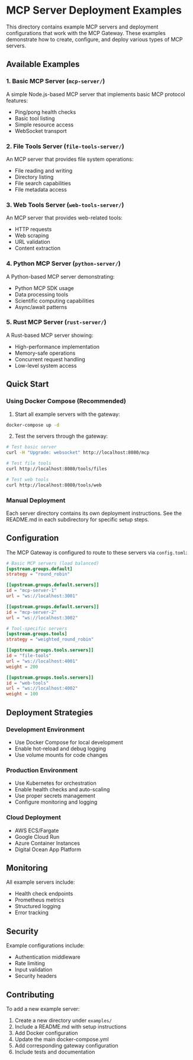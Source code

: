 # MCP Server Deployment Examples

This directory contains example MCP servers and deployment configurations that work with the MCP Gateway. These examples demonstrate how to create, configure, and deploy various types of MCP servers.

## Available Examples

### 1. Basic MCP Server (`mcp-server/`)
A simple Node.js-based MCP server that implements basic MCP protocol features:
- Ping/pong health checks
- Basic tool listing
- Simple resource access
- WebSocket transport

### 2. File Tools Server (`file-tools-server/`)
An MCP server that provides file system operations:
- File reading and writing
- Directory listing
- File search capabilities
- File metadata access

### 3. Web Tools Server (`web-tools-server/`)
An MCP server that provides web-related tools:
- HTTP requests
- Web scraping
- URL validation
- Content extraction

### 4. Python MCP Server (`python-server/`)
A Python-based MCP server demonstrating:
- Python MCP SDK usage
- Data processing tools
- Scientific computing capabilities
- Async/await patterns

### 5. Rust MCP Server (`rust-server/`)
A Rust-based MCP server showing:
- High-performance implementation
- Memory-safe operations
- Concurrent request handling
- Low-level system access

## Quick Start

### Using Docker Compose (Recommended)

1. Start all example servers with the gateway:
```bash
docker-compose up -d
```

2. Test the servers through the gateway:
```bash
# Test basic server
curl -H "Upgrade: websocket" http://localhost:8080/mcp

# Test file tools
curl http://localhost:8080/tools/files

# Test web tools
curl http://localhost:8080/tools/web
```

### Manual Deployment

Each server directory contains its own deployment instructions. See the README.md in each subdirectory for specific setup steps.

## Configuration

The MCP Gateway is configured to route to these servers via `config.toml`:

```toml
# Basic MCP servers (load balanced)
[upstream.groups.default]
strategy = "round_robin"

[[upstream.groups.default.servers]]
id = "mcp-server-1"
url = "ws://localhost:3001"

[[upstream.groups.default.servers]]
id = "mcp-server-2"
url = "ws://localhost:3002"

# Tool-specific servers
[upstream.groups.tools]
strategy = "weighted_round_robin"

[[upstream.groups.tools.servers]]
id = "file-tools"
url = "ws://localhost:4001"
weight = 200

[[upstream.groups.tools.servers]]
id = "web-tools"
url = "ws://localhost:4002"
weight = 100
```

## Deployment Strategies

### Development Environment
- Use Docker Compose for local development
- Enable hot-reload and debug logging
- Use volume mounts for code changes

### Production Environment
- Use Kubernetes for orchestration
- Enable health checks and auto-scaling
- Use proper secrets management
- Configure monitoring and logging

### Cloud Deployment
- AWS ECS/Fargate
- Google Cloud Run
- Azure Container Instances
- Digital Ocean App Platform

## Monitoring

All example servers include:
- Health check endpoints
- Prometheus metrics
- Structured logging
- Error tracking

## Security

Example configurations include:
- Authentication middleware
- Rate limiting
- Input validation
- Security headers

## Contributing

To add a new example server:

1. Create a new directory under `examples/`
2. Include a README.md with setup instructions
3. Add Docker configuration
4. Update the main docker-compose.yml
5. Add corresponding gateway configuration
6. Include tests and documentation
